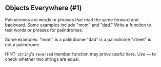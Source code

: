 ## Objects Everywhere (#1)

Palindromes are words or phrases that read the same forward and backward. Some
examples include "mom" and "dad." Write a function to test words or phrases for
palindromes.

Some examples:
"mom" is a palindrome
"dad" is a palindrome
"street" is not a palindrome

HINT: `String`'s `reversed` member function may prove useful here.
Use `==` to check whether two strings are equal.
